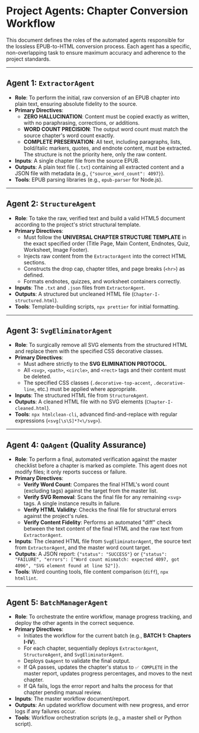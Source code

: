 # Project Agents: Chapter Conversion Workflow

This document defines the roles of the automated agents responsible for the lossless EPUB-to-HTML conversion process. Each agent has a specific, non-overlapping task to ensure maximum accuracy and adherence to the project standards.

---

## Agent 1: `ExtractorAgent`

* **Role**: To perform the initial, raw conversion of an EPUB chapter into plain text, ensuring absolute fidelity to the source.
* **Primary Directives**:
    * **ZERO HALLUCINATION**: Content must be copied exactly as written, with no paraphrasing, corrections, or additions.
    * **WORD COUNT PRECISION**: The output word count must match the source chapter's word count exactly.
    * **COMPLETE PRESERVATION**: All text, including paragraphs, lists, bold/italic markers, quotes, and endnote content, must be extracted. The structure is not the priority here, only the raw content.
* **Inputs**: A single chapter file from the source EPUB.
* **Outputs**: A plain text file (`.txt`) containing all extracted content and a JSON file with metadata (e.g., `{"source_word_count": 4097}`).
* **Tools**: EPUB parsing libraries (e.g., `epub-parser` for Node.js).

---

## Agent 2: `StructureAgent`

* **Role**: To take the raw, verified text and build a valid HTML5 document according to the project's strict structural template.
* **Primary Directives**:
    * Must follow the **UNIVERSAL CHAPTER STRUCTURE TEMPLATE** in the exact specified order (Title Page, Main Content, Endnotes, Quiz, Worksheet, Image Footer).
    * Injects raw content from the `ExtractorAgent` into the correct HTML sections.
    * Constructs the drop cap, chapter titles, and page breaks (`<hr>`) as defined.
    * Formats endnotes, quizzes, and worksheet containers correctly.
* **Inputs**: The `.txt` and `.json` files from `ExtractorAgent`.
* **Outputs**: A structured but uncleaned HTML file (`Chapter-I-structured.html`).
* **Tools**: Template-building scripts, `npx prettier` for initial formatting.

---

## Agent 3: `SvgEliminatorAgent`

* **Role**: To surgically remove all SVG elements from the structured HTML and replace them with the specified CSS decorative classes.
* **Primary Directives**:
    * Must adhere strictly to the **SVG ELIMINATION PROTOCOL**.
    * All `<svg>`, `<path>`, `<circle>`, and `<rect>` tags and their content must be deleted.
    * The specified CSS classes (`.decorative-top-accent`, `.decorative-line`, etc.) must be applied where appropriate.
* **Inputs**: The structured HTML file from `StructureAgent`.
* **Outputs**: A cleaned HTML file with no SVG elements (`Chapter-I-cleaned.html`).
* **Tools**: `npx htmlclean-cli`, advanced find-and-replace with regular expressions (`<svg[\s\S]*?<\/svg>`).

---

## Agent 4: `QaAgent` (Quality Assurance)

* **Role**: To perform a final, automated verification against the master checklist before a chapter is marked as complete. This agent does not modify files; it only reports success or failure.
* **Primary Directives**:
    * **Verify Word Count**: Compares the final HTML's word count (excluding tags) against the target from the master list.
    * **Verify SVG Removal**: Scans the final file for any remaining `<svg>` tags. A single instance results in failure.
    * **Verify HTML Validity**: Checks the final file for structural errors against the project's rules.
    * **Verify Content Fidelity**: Performs an automated "diff" check between the text content of the final HTML and the raw text from `ExtractorAgent`.
* **Inputs**: The cleaned HTML file from `SvgEliminatorAgent`, the source text from `ExtractorAgent`, and the master word count target.
* **Outputs**: A JSON report: `{"status": "SUCCESS"}` or `{"status": "FAILURE", "errors": ["Word count mismatch: expected 4097, got 4096", "SVG element found at line 52"]}`.
* **Tools**: Word counting tools, file content comparison (`diff`), `npx htmllint`.

---

## Agent 5: `BatchManagerAgent`

* **Role**: To orchestrate the entire workflow, manage progress tracking, and deploy the other agents in the correct sequence.
* **Primary Directives**:
    * Initiates the workflow for the current batch (e.g., **BATCH 1: Chapters I-IV**).
    * For each chapter, sequentially deploys `ExtractorAgent`, `StructureAgent`, and `SvgEliminatorAgent`.
    * Deploys `QaAgent` to validate the final output.
    * If QA passes, updates the chapter's status to `✅ COMPLETE` in the master report, updates progress percentages, and moves to the next chapter.
    * If QA fails, logs the error report and halts the process for that chapter pending manual review.
* **Inputs**: The master workflow document/report.
* **Outputs**: An updated workflow document with new progress, and error logs if any failures occur.
* **Tools**: Workflow orchestration scripts (e.g., a master shell or Python script).
